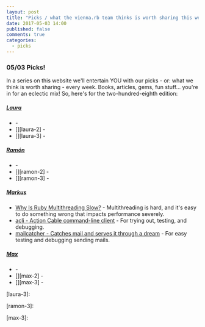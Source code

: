 ```yaml
---
layout: post
title: "Picks / what the vienna.rb team thinks is worth sharing this week"
date: 2017-05-03 14:00
published: false
comments: true
categories:
  - picks
---
```


### 05/03 Picks!

In a series on this website we'll entertain YOU with our picks - or: what we think is worth sharing - every week.
Books, articles, gems, fun stuff... you're in for an eclectic mix! So, here's for the two-hundred-eighth edition:


##### [Laura][laura]
- [][laura-1] -
- [][laura-2] -
- [][laura-3] -

##### [Ramón][ramon]
- [][ramon-1] -
- [][ramon-2] -
- [][ramon-3] -

##### [Markus][markus]
- [Why Is Ruby Multithreading Slow?][markus-1] - Multithreading is hard, and it's easy to do something wrong that impacts performance severely.
- [acli - Action Cable command-line client][markus-2] - For trying out, testing, and debugging.
- [mailcatcher - Catches mail and serves it through a dream][markus-3] - For easy testing and debugging sending mails.

##### [Max][max]
- [][max-1] -
- [][max-2] -
- [][max-3] -



[laura]: https://www.twitter.com/alicetragedy
[laura-1]:
[laura-2]:
[laura-3]:

[ramon]: https://twitter.com/senorhuidobro
[ramon-1]:
[ramon-2]:
[ramon-3]:

[markus]: https://twitter.com/nuclearsquid
[markus-1]: https://medium.com/@dathanbennett/why-is-ruby-multithreading-slow-96afb475f669
[markus-2]: https://github.com/palkan/acli
[markus-3]: https://github.com/sj26/mailcatcher

[max]: https://www.twitter.com/klappradla
[max-1]:
[max-2]:
[max-3]:


